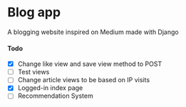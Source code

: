 # Blog app
A blogging website inspired on Medium made with Django <br>

####  Todo
- [x] Change like view and save view method to POST
- [ ] Test views
- [ ] Change article views to be based on IP visits
- [X] Logged-in index page
- [ ] Recommendation System